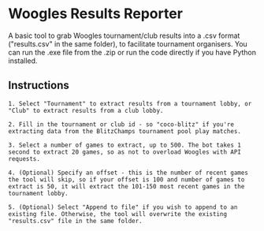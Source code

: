 # Woogles Results Reporter
A basic tool to grab Woogles tournament/club results into a .csv format ("results.csv" in the same folder), to facilitate tournament organisers. You can run the .exe file from the .zip or run the code directly if you have Python installed.

## Instructions

	1. Select "Tournament" to extract results from a tournament lobby, or "Club" to extract results from a club lobby.
	
	2. Fill in the tournament or club id - so "coco-blitz" if you're extracting data from the BlitzChamps tournament pool play matches.
	
	3. Select a number of games to extract, up to 500. The bot takes 1 second to extract 20 games, so as not to overload Woogles with API requests.
	
	4. (Optional) Specify an offset - this is the number of recent games the tool will skip, so if your offset is 100 and number of games to extract is 50, it will extract the 101-150 most recent games in the tournament lobby.
	
	5. (Optional) Select "Append to file" if you wish to append to an existing file. Otherwise, the tool will overwrite the existing "results.csv" file in the same folder.